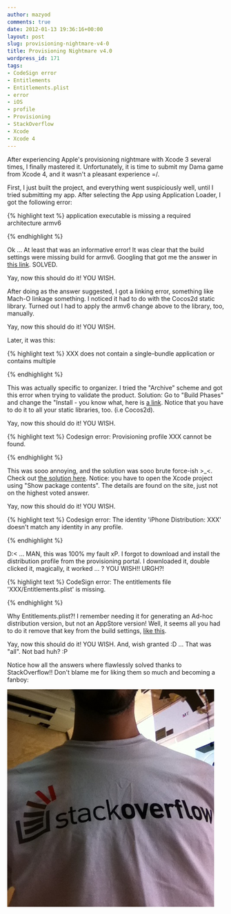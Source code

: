 ```yaml
---
author: mazyod
comments: true
date: 2012-01-13 19:36:16+00:00
layout: post
slug: provisioning-nightmare-v4-0
title: Provisioning Nightmare v4.0
wordpress_id: 171
tags:
- CodeSign error
- Entitlements
- Entitlements.plist
- error
- iOS
- profile
- Provisioning
- StackOverflow
- Xcode
- Xcode 4
---
```


After experiencing Apple's provisioning nightmare with Xcode 3 several times, I finally mastered it. Unfortunately, it is time to submit my Dama game from Xcode 4, and it wasn't a pleasant experience =/.

First, I just built the project, and everything went suspiciously well, until I tried submitting my app. After selecting the App using Application Loader, I got the following error:

{% highlight text %}
application executable is missing a required architecture armv6

{% endhighlight %}


Ok ... At least that was an informative error! It was clear that the build settings were missing build for armv6. Googling that got me the answer in [this link](http://stackoverflow.com/questions/7053466/application-executable-is-missing-a-required-architecture-armv6). SOLVED.

Yay, now this should do it! YOU WISH.

After doing as the answer suggested, I got a linking error, something like Mach-O linkage something. I noticed it had to do with the Cocos2d static library. Turned out I had to apply the armv6 change above to the library, too, manually.

Yay, now this should do it! YOU WISH.

Later, it was this:

{% highlight text %}
XXX does not contain a single–bundle application or contains multiple 

{% endhighlight %}


This was actually specific to organizer. I tried the "Archive" scheme and got this error when trying to validate the product. Solution: Go to "Build Phases" and change the "Install - you know what, here is [a link](http://stackoverflow.com/questions/5206536/archiving-project-in-xcode-incorrectly-creates-multi-application-bundle). Notice that you have to do it to all your static libraries, too. (i.e Cocos2d).

Yay, now this should do it! YOU WISH.


{% highlight text %}
Codesign error: Provisioning profile XXX cannot be found.

{% endhighlight %}


This was sooo annoying, and the solution was sooo brute force-ish >_<. Check out [the solution here](http://stackoverflow.com/questions/1760518/codesign-error-provisioning-profile-cannot-be-found-after-deleting-expired-prof). Notice: you have to open the Xcode project using "Show package contents". The details are found on the site, just not on the highest voted answer.

Yay, now this should do it! YOU WISH.


{% highlight text %}
Codesign error: The identity 'iPhone Distribution: XXX' doesn't match any identity in any profile.

{% endhighlight %}


D:< ... MAN, this was 100% my fault xP. I forgot to download and install the distribution profile from the provisioning portal. I downloaded it, double clicked it, magically, it worked ... ? YOU WISH!! URGH?!


{% highlight text %}
CodeSign error: The entitlements file 'XXX/Entitlements.plist' is missing.

{% endhighlight %}

Why Entitlements.plist?! I remember needing it for generating an Ad-hoc distribution version, but not an AppStore version! Well, it seems all you had to do it remove that key from the build settings, [like this](http://stackoverflow.com/questions/5239800/entitlements-plist-error-when-trying-to-build-non-ad-hoc-versions).

Yay, now this should do it! YOU WISH. And, wish granted :D ... That was "all". Not bad huh? :P

Notice how all the answers where flawlessly solved thanks to StackOverflow!! Don't blame me for liking them so much and becoming a fanboy:

[![](/images/img_1123.jpg)](/images/img_1123.jpg)
